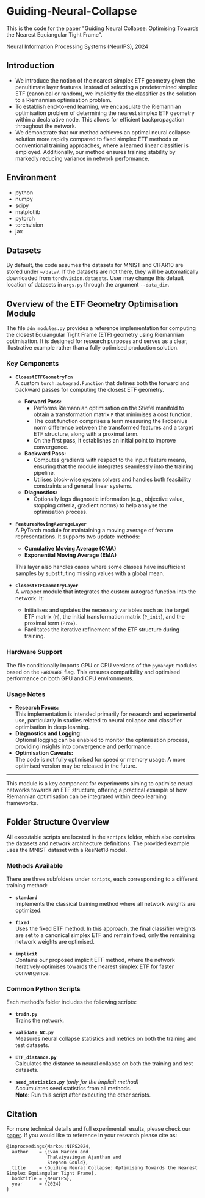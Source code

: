 # Guiding-Neural-Collapse

This is the code for the [paper](https://arxiv.org/abs/2411.01248) "Guiding Neural Collapse: Optimising Towards the Nearest Equiangular Tight Frame".

Neural Information Processing Systems (NeurIPS), 2024

## Introduction

- We introduce the notion of the nearest simplex ETF geometry given the penultimate layer features. Instead of selecting a predetermined simplex ETF (canonical or random), we implicitly fix the classifier as the solution to a Riemannian optimisation problem.
- To establish end-to-end learning, we encapsulate the Riemannian optimisation problem of determining the nearest simplex ETF geometry within a declarative node. This allows for efficient backpropagation throughout the network.
- We demonstrate that our method achieves an optimal neural collapse solution more rapidly compared to fixed simplex ETF methods or conventional training approaches, where a learned linear classifier is employed. Additionally, our method ensures training stability by markedly reducing variance in network performance.

## Environment
- python
- numpy
- scipy
- matplotlib
- pytorch
- torchvision
- jax

## Datasets

By default, the code assumes the datasets for MNIST and CIFAR10 are stored under `~/data/`. If the datasets are not there, they will be automatically downloaded from `torchvision.datasets`. User may change this default location of datasets in `args.py` through the argument `--data_dir`.


## Overview of the ETF Geometry Optimisation Module


The file `ddn_modules.py` provides a reference implementation for computing the closest Equiangular Tight Frame (ETF) geometry using Riemannian optimisation. It is designed for research purposes and serves as a clear, illustrative example rather than a fully optimised production solution.

### Key Components

- **`ClosestETFGeometryFcn`**  
  A custom `torch.autograd.Function` that defines both the forward and backward passes for computing the closest ETF geometry.  
  - **Forward Pass:**  
    - Performs Riemannian optimisation on the Stiefel manifold to obtain a transformation matrix `P` that minimises a cost function.
    - The cost function comprises a term measuring the Frobenius norm difference between the transformed features and a target ETF structure, along with a proximal term.
    - On the first pass, it establishes an initial point to improve convergence.
  - **Backward Pass:**  
    - Computes gradients with respect to the input feature means, ensuring that the module integrates seamlessly into the training pipeline.
    - Utilises block-wise system solvers and handles both feasibility constraints and general linear systems.
  - **Diagnostics:**  
    - Optionally logs diagnostic information (e.g., objective value, stopping criteria, gradient norms) to help analyse the optimisation process.

- **`FeaturesMovingAverageLayer`**  
  A PyTorch module for maintaining a moving average of feature representations. It supports two update methods:
  - **Cumulative Moving Average (CMA)**
  - **Exponential Moving Average (EMA)**
  
  This layer also handles cases where some classes have insufficient samples by substituting missing values with a global mean.

- **`ClosestETFGeometryLayer`**  
  A wrapper module that integrates the custom autograd function into the network. It:
  - Initialises and updates the necessary variables such as the target ETF matrix (`M`), the initial transformation matrix (`P_init`), and the proximal term (`Prox`).
  - Facilitates the iterative refinement of the ETF structure during training.

### Hardware Support

The file conditionally imports GPU or CPU versions of the `pymanopt` modules based on the `HARDWARE` flag. This ensures compatibility and optimised performance on both GPU and CPU environments. 

### Usage Notes

- **Research Focus:**  
  This implementation is intended primarily for research and experimental use, particularly in studies related to neural collapse and classifier optimisation in deep learning.
- **Diagnostics and Logging:**  
  Optional logging can be enabled to monitor the optimisation process, providing insights into convergence and performance.
- **Optimisation Caveats:**  
  The code is not fully optimised for speed or memory usage. A more optimised version may be released in the future.

---

This module is a key component for experiments aiming to optimise neural networks towards an ETF structure, offering a practical example of how Riemannian optimisation can be integrated within deep learning frameworks.


## Folder Structure Overview

All executable scripts are located in the `scripts` folder, which also contains the datasets and network architecture definitions. The provided example uses the MNIST dataset with a ResNet18 model.

### Methods Available

There are three subfolders under `scripts`, each corresponding to a different training method:

- **`standard`**  
  Implements the classical training method where all network weights are optimized.

- **`fixed`**  
  Uses the fixed ETF method. In this approach, the final classifier weights are set to a canonical simplex ETF and remain fixed; only the remaining network weights are optimised.

- **`implicit`**  
  Contains our proposed implicit ETF method, where the network iteratively optimises towards the nearest simplex ETF for faster convergence.

### Common Python Scripts

Each method's folder includes the following scripts:

- **`train.py`**  
  Trains the network.

- **`validate_NC.py`**  
  Measures neural collapse statistics and metrics on both the training and test datasets.

- **`ETF_distance.py`**  
  Calculates the distance to neural collapse on both the training and test datasets.

- **`seed_statistics.py`** *(only for the implicit method)*  
  Accumulates seed statistics from all methods.  
  **Note:** Run this script after executing the other scripts.


## Citation 

For more technical details and full experimental results, please check our [paper](https://arxiv.org/abs/2411.01248).
If you would like to reference in your research please cite as:

```
@inproceedings{Markou:NIPS2024,
  author    = {Evan Markou and
               Thalaiyasingam Ajanthan and
               Stephen Gould},
  title     = {Guiding Neural Collapse: Optimising Towards the Nearest Simplex Equiangular Tight Frame},
  booktitle = {NeurIPS},
  year      = {2024}
}
```